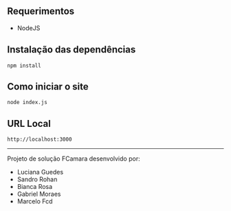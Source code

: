 ## Requerimentos

- NodeJS

## Instalação das dependências

```
npm install
```

## Como iniciar o site

```
node index.js
```

## URL Local

```
http://localhost:3000
```

- - -
Projeto de solução FCamara desenvolvido por:
- Luciana Guedes
- Sandro Rohan
- Bianca Rosa
- Gabriel Moraes
- Marcelo Fcd
